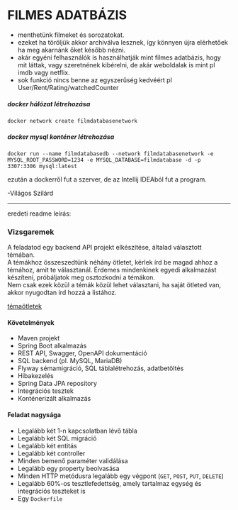 
# FILMES ADATBÁZIS

* menthetünk filmeket és sorozatokat.
* ezeket ha töröljük akkor archiválva lesznek, így könnyen újra elérhetőek ha 
meg akarnánk őket később nézni. 
* akár egyéni felhasználók is használhatják mint filmes adatbázis, hogy mit láttak, vagy 
szeretnének kibérelni, de akár weboldalak is mint pl imdb vagy netflix. 
* sok funkció nincs benne az egyszerűség kedvéért pl User/Rent/Rating/watchedCounter


##### docker hálózat létrehozása
```docker network create filmdatabasenetwork```

##### docker mysql konténer létrehozása
```docker run --name filmdatabasedb --network filmdatabasenetwork -e MYSQL_ROOT_PASSWORD=1234 -e MYSQL_DATABASE=filmdatabase -d -p 3307:3306 mysql:latest```

ezután a dockerről fut a szerver, de az Intellij IDEAból fut a program.

-Világos Szilárd

-----------------------------
eredeti readme leírás:




### Vizsgaremek

A feladatod egy backend API projekt elkészítése, általad választott témában.  
A témákhoz összeszedtünk néhány ötletet, kérlek írd be magad ahhoz a témához, amit te választanál. Érdemes mindenkinek egyedi alkalmazást készíteni, próbáljatok meg osztozkodni a témákon.  
Nem csak ezek közül a témák közül lehet választani, ha saját ötleted van, akkor nyugodtan írd hozzá a listához.

[témaötletek](https://docs.google.com/document/d/1ct21ZzbqeV0_Zvw_0k_dwjtEQVKa7aLqE49pB1Uq1eI/edit?usp=sharing)

#### Követelmények

* Maven projekt
* Spring Boot alkalmazás
* REST API, Swagger, OpenAPI dokumentáció
* SQL backend (pl. MySQL, MariaDB)
* Flyway sémamigráció, SQL táblalétrehozás, adatbetöltés
* Hibakezelés
* Spring Data JPA repository
* Integrációs tesztek
* Konténerizált alkalmazás

#### Feladat nagysága

* Legalább két 1-n kapcsolatban lévő tábla
* Legalább két SQL migráció
* Legalább két entitás
* Legalább két controller
* Minden bemenő paraméter validálása
* Legalább egy property beolvasása
* Minden HTTP metódusra legalább egy végpont (`GET`, `POST`, `PUT`, `DELETE`)
* Legalább 60%-os tesztlefedettség, amely tartalmaz egység és integrációs teszteket is
* Egy `Dockerfile`
